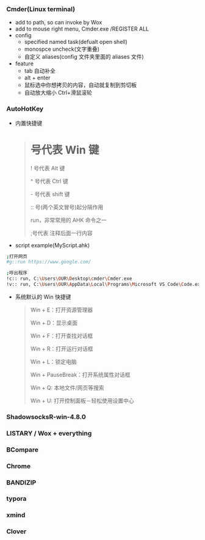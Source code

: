 ### Cmder(Linux terminal)

- add to path, so can invoke by Wox
- add to mouse right menu, Cmder.exe /REGISTER ALL
- config
  - specified named task(defualt open shell)
  - monospce uncheck(文字重叠)
  - 自定义 aliases(config 文件夹里面的 aliases 文件)
- feature
  - tab 自动补全
  - alt + enter
  - 鼠标选中你想拷贝的内容，自动就复制到剪切板
  - 自动放大缩小 Ctrl+滑鼠滚轮

### AutoHotKey

- 内置快捷键

  > # 号代表 Win 键
  >
  > ! 号代表 Alt 键
  >
  > ^ 号代表 Ctrl 键
  >
  > \- 号代表 shift 键
  >
  > :: 号(两个英文冒号)起分隔作用
  >
  > run，非常常用的 AHK 命令之一
  >
  > ;号代表 注释后面一行内容

- script example(MyScript.ahk)

```bash
;打开网页
#g::run https://www.google.com/

;呼出程序
!c:: run, C:\Users\OUR\Desktop\cmder\Cmder.exe
!v:: run, C:\Users\OUR\AppData\Local\Programs\Microsoft VS Code\Code.exe
```

- 系统默认的 Win 快捷键
  > Win + E：打开资源管理器
  >
  > Win + D：显示桌面
  >
  > Win + F：打开查找对话框
  >
  > Win + R：打开运行对话框
  >
  > Win + L：锁定电脑
  >
  > Win + PauseBreak：打开系统属性对话框
  >
  > Win + Q: 本地文件/网页等搜索
  >
  > Win + U: 打开控制面板－轻松使用设置中心

### ShadowsocksR-win-4.8.0

### LISTARY / Wox + everything

### BCompare

### Chrome

### BANDIZIP

### typora

### xmind

### Clover
